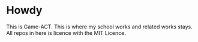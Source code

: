 # Howdy
This is Game-ACT. This is where my school works and related works stays. All repos in here is licence with the MIT Licence. 
